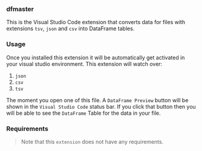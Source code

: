 ### dfmaster

This is the Visual Studio Code extension that converts data for files with extensions `tsv`, `json` and `csv` into DataFrame tables.

### Usage

Once you installed this extension it will be automatically get activated in your visual studio environment. This extension will watch over:

1. `json`
2. `csv`
3. `tsv`

The moment you open one of this file. A `DataFrame Preview` button will be shown in the `Visual Studio Code` status bar. If you click that button then you will be able to see the `DataFrame` Table for the data in your file.

### Requirements

> Note that this `extension` does not have any requirements.
